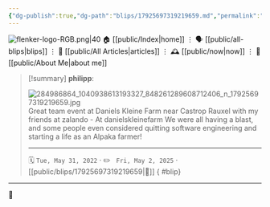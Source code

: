 ```yaml
---
{"dg-publish":true,"dg-path":"blips/17925697319219659.md","permalink":"/blips/17925697319219659/","title":"philipp on instagram @ 2022-05-31"}
---
```



<div class="transclusion internal-embed is-loaded"><div class="markdown-embed">




![flenker-logo-RGB.png|40](/img/user/attachments/flenker-logo-RGB.png)
🏠 [[public/Index\|home]]  ⋮ 🗣️ [[public/all-blips\|blips]] ⋮  📝 [[public/All Articles\|articles]]  ⋮ 🕰️ [[public/now\|now]] ⋮ 🪪 [[public/About Me\|about me]]


</div></div>


> [!summary] **philipp**:
>
> ![284986864_1040938613193327_848261289608712406_n_17925697319219659.jpg](/img/user/attachments/284986864_1040938613193327_848261289608712406_n_17925697319219659.jpg)
> Great team event at Daniels Kleine Farm near Castrop Rauxel with my friends at zalando - At danielskleinefarm We were all having a blast, and some people even considered quitting software engineering and starting a life as an Alpaka farmer!
> - - -
>
> 🗓️ <code>Tue, May 31, 2022</code>  · ✏️ <code> Fri, May 2, 2025</code>  · [[public/blips/17925697319219659\|🔗]]
{ #blip}


- - -

 👾
